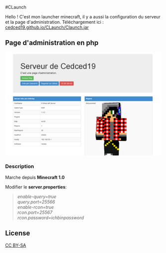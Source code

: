 #CLaunch

Hello ! C'est mon launcher minecraft, il y a aussi la configuration du serveur et la page d'administration. 
Téléchargement ici : [cedced19.github.io/CLaunch/Claunch.jar](http://cedced19.github.io/CLaunch/CLaunch.jar)


## Page d'administration en php

![](admin/demo.png)

### Description
Marche depuis **Minecraft 1.0**

Modifier le **server.properties**:

> *enable-query=true*  
> *query.port=25566*  
> *enable-rcon=true*  
> *rcon.port=25567*  
> *rcon.password=ichbinpassword*  

## License
[CC BY-SA](http://creativecommons.org/licenses/by-sa/4.0/)

